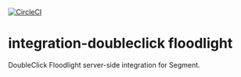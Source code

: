 [![CircleCI](https://circleci.com/gh/segment-integrations/integration-doubleclick-floodlight.svg?style=svg)](https://circleci.com/gh/segment-integrations/integration-doubleclick-floodlight)
# integration-doubleclick floodlight

DoubleClick Floodlight server-side integration for Segment.

